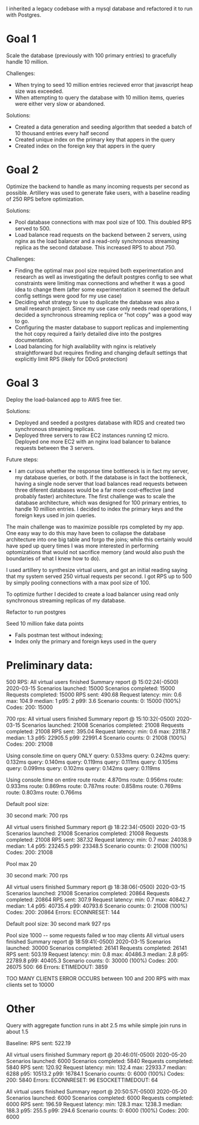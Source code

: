 
I inherited a legacy codebase with a mysql database and refactored it to run with Postgres. 

# Goal 1
Scale the database (previously with 100 primary entries) to gracefully handle 10 million.

Challenges:
  - When trying to seed 10 million entries recieved error that javascript heap size was exceeded.
  - When attempting to query the database with 10 million items, queries were either very slow or abandoned.
  
Solutions:
  - Created a data generation and seeding algorithm that seeded a batch of 10 thousand entries every half second
  - Created unique index on the primary key that appers in the query
  - Created index on the foreign key that appers in the query


# Goal 2

Optimize the backend to handle as many incoming requests per second as possible. Artillery was used to generate fake users, with a baseline reading of 250 RPS before optimization.
  
Solutions:
 - Pool database connections with max pool size of 100. This doubled RPS served to 500.
 - Load balance read requests on the backend between 2 servers, using nginx as the load balancer and a read-only synchronous streaming replica as the second database. This increased RPS to about 750.

 Challenges: 
 - Finding the optimal max pool size required both experimentation and research as well as investigating the default postgres config to see what constraints were limiting max connections and whether it was a good idea to change them (after some experimentation it seemed the default config settings were good for my use case)
 - Deciding what strategy to use to duplicate the database was also a small research project. Since my use case only needs read operations, I decided a synchronous streaming replica or "hot copy" was a good way to go.
 - Configuring the master database to support replicas and implementing the hot copy required a fairly detailed dive into the postgres documentation.
 - Load balancing for high availability with nginx is relatively straightforward but requires finding and changing default settings that explicitly limit RPS (likely for DDoS protection)

# Goal 3

Deploy the load-balanced app to AWS free tier.

Solutions: 
- Deployed and seeded a postgres database with RDS and created two synchronous streaming replicas.
- Deployed three servers to raw EC2 instances running t2 micro. Deployed one more EC2 with an nginx load balancer to balance requests between the 3 servers.

Future steps:
- I am curious whether the response time bottleneck is in fact my server, my database queries, or both. If the database is in fact the bottleneck, having a single node server that load balances read requests between three diferent databases would be a far more cost-effective (and probably faster) architecture.
The first challenge was to scale the database architecture, which was designed for 100 primary entries, to handle 10 million entries. I decided to index the primary keys and the foreign keys used in join queries.








The main challenge was to maximize possible rps completed by my app. One easy way to do this may have been to collapse the database architecture into one big table and forgo the joins; while this certainly would have sped up query times I was more interested in performing optomizations that would not sacrifice memory (and would also push the boundaries of what I knew how to do).

I used artillery to synthesize virtual users, and got an initial reading saying that my system served 250 virtual requests per second. I got RPS up to 500 by simply pooling connections with a max pool size of 100.

To optimize further I decided to create a load balancer using read only synchronous streaming replicas of my database. 




Refactor to run postgres

Seed 10 million fake data points
  - Fails postman test without indexing;
  - Index only the primary and foreign keys used in the query



# Preliminary data:
500 RPS:
All virtual users finished
Summary report @ 15:02:24(-0500) 2020-03-15
  Scenarios launched:  15000
  Scenarios completed: 15000
  Requests completed:  15000
  RPS sent: 490.68
  Request latency:
    min: 0.6
    max: 104.9
    median: 1
    p95: 2
    p99: 3.6
  Scenario counts:
    0: 15000 (100%)
  Codes:
    200: 15000

700 rps:
All virtual users finished
Summary report @ 15:10:32(-0500) 2020-03-15
  Scenarios launched:  21008
  Scenarios completed: 21008
  Requests completed:  21008
  RPS sent: 395.04
  Request latency:
    min: 0.6
    max: 23118.7
    median: 1.3
    p95: 22905.5
    p99: 22991.4
  Scenario counts:
    0: 21008 (100%)
  Codes:
    200: 21008

Using console.time on query ONLY
query: 0.533ms
query: 0.242ms
query: 0.132ms
query: 0.140ms
query: 0.119ms
query: 0.111ms
query: 0.105ms
query: 0.099ms
query: 0.102ms
query: 0.142ms
query: 0.119ms

Using console.time on entire route
route: 4.870ms
route: 0.956ms
route: 0.933ms
route: 0.869ms
route: 0.787ms
route: 0.858ms
route: 0.769ms
route: 0.803ms
route: 0.766ms


Default pool size:

30 second mark: 700 rps

All virtual users finished
Summary report @ 18:22:34(-0500) 2020-03-15
  Scenarios launched:  21008
  Scenarios completed: 21008
  Requests completed:  21008
  RPS sent: 387.32
  Request latency:
    min: 0.7
    max: 24038.9
    median: 1.4
    p95: 23245.5
    p99: 23348.5
  Scenario counts:
    0: 21008 (100%)
  Codes:
    200: 21008


Pool max 20 

30 second mark: 700 rps

All virtual users finished
Summary report @ 18:38:06(-0500) 2020-03-15
  Scenarios launched:  21008
  Scenarios completed: 20864
  Requests completed:  20864
  RPS sent: 307.9
  Request latency:
    min: 0.7
    max: 40842.7
    median: 1.4
    p95: 40735.4
    p99: 40793.6
  Scenario counts:
    0: 21008 (100%)
  Codes:
    200: 20864
  Errors:
    ECONNRESET: 144

Default pool size:
30 second mark 927 rps



Pool size 1000 -- some requests failed w too may clients
All virtual users finished
Summary report @ 18:59:41(-0500) 2020-03-15
  Scenarios launched:  30000
  Scenarios completed: 26141
  Requests completed:  26141
  RPS sent: 503.19
  Request latency:
    min: 0.8
    max: 40486.3
    median: 2.8
    p95: 22789.8
    p99: 40405.3
  Scenario counts:
    0: 30000 (100%)
  Codes:
    200: 26075
    500: 66
  Errors:
    ETIMEDOUT: 3859

TOO MANY CLIENTS ERROR OCCURS between 100 and 200 RPS with max clients set to 10000

# Other
Query with aggregate function runs in abt 2.5 ms while simple join runs in about 1.5

Baseline: RPS sent: 522.19

All virtual users finished
Summary report @ 20:46:01(-0500) 2020-05-20
  Scenarios launched:  6000
  Scenarios completed: 5840
  Requests completed:  5840
  RPS sent: 120.92
  Request latency:
    min: 132.4
    max: 22933.7
    median: 6288
    p95: 10513.2
    p99: 16784.1
  Scenario counts:
    0: 6000 (100%)
  Codes:
    200: 5840
  Errors:
    ECONNRESET: 96
    ESOCKETTIMEDOUT: 64



All virtual users finished
Summary report @ 20:50:57(-0500) 2020-05-20
  Scenarios launched:  6000
  Scenarios completed: 6000
  Requests completed:  6000
  RPS sent: 196.59
  Request latency:
    min: 128.3
    max: 1238.3
    median: 188.3
    p95: 255.5
    p99: 294.6
  Scenario counts:
    0: 6000 (100%)
  Codes:
    200: 6000

